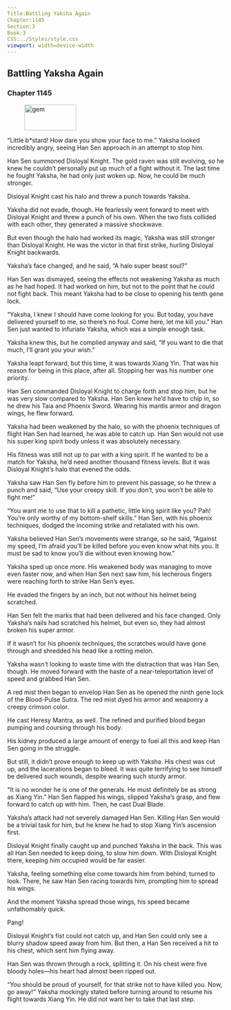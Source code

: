 ```yaml
---
Title:Battling Yaksha Again 
Chapter:1145 
Section:3 
Book:3 
CSS:../Styles/style.css 
viewport: width=device-width
---
```

  
## Battling Yaksha Again
### Chapter 1145
  
<figure>
	<img src="../Images/gem.gif" alt="gem" id="gem" width="120" height="60" />
</figure>
  

  
“Little b*stard! How dare you show your face to me.” Yaksha looked incredibly angry, seeing Han Sen approach in an attempt to stop him.

Han Sen summoned Disloyal Knight. The gold raven was still evolving, so he knew he couldn’t personally put up much of a fight without it. The last time he fought Yaksha, he had only just woken up. Now, he could be much stronger.

Disloyal Knight cast his halo and threw a punch towards Yaksha.

Yaksha did not evade, though. He fearlessly went forward to meet with Disloyal Knight and threw a punch of his own. When the two fists collided with each other, they generated a massive shockwave.

But even though the halo had worked its magic, Yaksha was still stronger than Disloyal Knight. He was the victor in that first strike, hurling Disloyal Knight backwards.

Yaksha’s face changed, and he said, “A halo super beast soul?”

Han Sen was dismayed, seeing the effects not weakening Yaksha as much as he had hoped. It had worked on him, but not to the point that he could not fight back. This meant Yaksha had to be close to opening his tenth gene lock.

“Yaksha, I knew I should have come looking for you. But today, you have delivered yourself to me, so there’s no foul. Come here, let me kill you.” Han Sen just wanted to infuriate Yaksha, which was a simple enough task.

Yaksha knew this, but he complied anyway and said, “If you want to die that much, I’ll grant you your wish.”

Yaksha leapt forward, but this time, it was towards Xiang Yin. That was his reason for being in this place, after all. Stopping her was his number one priority.

Han Sen commanded Disloyal Knight to charge forth and stop him, but he was very slow compared to Yaksha. Han Sen knew he’d have to chip in, so he drew his Taia and Phoenix Sword. Wearing his mantis armor and dragon wings, he flew forward.

Yaksha had been weakened by the halo, so with the phoenix techniques of flight Han Sen had learned, he was able to catch up. Han Sen would not use his super king spirit body unless it was absolutely necessary.

His fitness was still not up to par with a king spirit. If he wanted to be a match for Yaksha, he’d need another thousand fitness levels. But it was Disloyal Knight’s halo that evened the odds.

Yaksha saw Han Sen fly before him to prevent his passage, so he threw a punch and said, “Use your creepy skill. If you don’t, you won’t be able to fight me!”

“You want me to use that to kill a pathetic, little king spirit like you? Pah! You’re only worthy of my bottom-shelf skills.” Han Sen, with his phoenix techniques, dodged the incoming strike and retaliated with his own.

Yaksha believed Han Sen’s movements were strange, so he said, “Against my speed, I’m afraid you’ll be killed before you even know what hits you. It must be sad to know you’ll die without even knowing how.”

Yaksha sped up once more. His weakened body was managing to move even faster now, and when Han Sen next saw him, his lecherous fingers were reaching forth to strike Han Sen’s eyes.

He evaded the fingers by an inch, but not without his helmet being scratched.

Han Sen felt the marks that had been delivered and his face changed. Only Yaksha’s nails had scratched his helmet, but even so, they had almost broken his super armor.

If it wasn’t for his phoenix techniques, the scratches would have gone through and shredded his head like a rotting melon.

Yaksha wasn’t looking to waste time with the distraction that was Han Sen, though. He moved forward with the haste of a near-teleportation level of speed and grabbed Han Sen.

A red mist then began to envelop Han Sen as he opened the ninth gene lock of the Blood-Pulse Sutra. The red mist dyed his armor and weaponry a creepy crimson color.

He cast Heresy Mantra, as well. The refined and purified blood began pumping and coursing through his body.

His kidney produced a large amount of energy to fuel all this and keep Han Sen going in the struggle.

But still, it didn’t prove enough to keep up with Yaksha. His chest was cut up, and the lacerations began to bleed. It was quite terrifying to see himself be delivered such wounds, despite wearing such sturdy armor.

“It is no wonder he is one of the generals. He must definitely be as strong as Xiang Yin.” Han Sen flapped his wings, slipped Yaksha’s grasp, and flew forward to catch up with him. Then, he cast Dual Blade.

Yaksha’s attack had not severely damaged Han Sen. Killing Han Sen would be a trivial task for him, but he knew he had to stop Xiang Yin’s ascension first.

Disloyal Knight finally caught up and punched Yaksha in the back. This was all Han Sen needed to keep doing, to slow him down. With Disloyal Knight there, keeping him occupied would be far easier.

Yaksha, feeling something else come towards him from behind, turned to look. There, he saw Han Sen racing towards him, prompting him to spread his wings.

And the moment Yaksha spread those wings, his speed became unfathomably quick.

Pang!

Disloyal Knight’s fist could not catch up, and Han Sen could only see a blurry shadow speed away from him. But then, a Han Sen received a hit to his chest, which sent him flying away.

Han Sen was thrown through a rock, splitting it. On his chest were five bloody holes—his heart had almost been ripped out.

“You should be proud of yourself, for that strike not to have killed you. Now, go away!” Yaksha mockingly stated before turning around to resume his flight towards Xiang Yin. He did not want her to take that last step.